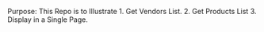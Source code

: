 Purpose:
This Repo is to Illustrate
	1. Get Vendors List.
	2. Get Products List
	3. Display in a Single Page.